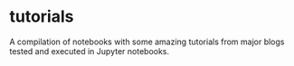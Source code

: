 # tutorials
A compilation of notebooks with some amazing tutorials from major blogs tested and executed in Jupyter notebooks.
